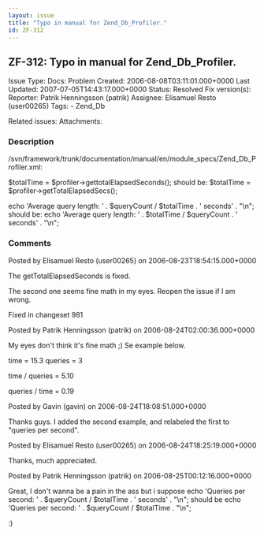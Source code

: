 ```yaml
---
layout: issue
title: "Typo in manual for Zend_Db_Profiler."
id: ZF-312
---
```


ZF-312: Typo in manual for Zend\_Db\_Profiler.
----------------------------------------------

 Issue Type: Docs: Problem Created: 2006-08-08T03:11:01.000+0000 Last Updated: 2007-07-05T14:43:17.000+0000 Status: Resolved Fix version(s): 
 Reporter:  Patrik Henningsson (patrik)  Assignee:  Elisamuel Resto (user00265)  Tags: - Zend\_Db
 
 Related issues: 
 Attachments: 
### Description

/svn/framework/trunk/documentation/manual/en/module\_specs/Zend\_Db\_Profiler.xml:

$totalTime = $profiler->gettotalElapsedSeconds(); should be: $totalTime = $profiler->getTotalElapsedSecs();

echo 'Average query length: ' . $queryCount / $totalTime . ' seconds' . "\\n"; should be: echo 'Average query length: ' . $totalTime / $queryCount . ' seconds' . "\\n";

 

 

### Comments

Posted by Elisamuel Resto (user00265) on 2006-08-23T18:54:15.000+0000

The getTotalElapsedSeconds is fixed.

The second one seems fine math in my eyes. Reopen the issue if I am wrong.

Fixed in changeset 981

 

 

Posted by Patrik Henningsson (patrik) on 2006-08-24T02:00:36.000+0000

My eyes don't think it's fine math ;) Se example below.

time = 15.3 queries = 3

time / queries = 5.10

queries / time = 0.19

 

 

Posted by Gavin (gavin) on 2006-08-24T18:08:51.000+0000

Thanks guys. I added the second example, and relabeled the first to "queries per second".

 

 

Posted by Elisamuel Resto (user00265) on 2006-08-24T18:25:19.000+0000

Thanks, much appreciated.

 

 

Posted by Patrik Henningsson (patrik) on 2006-08-25T00:12:16.000+0000

Great, I don't wanna be a pain in the ass but i suppose echo 'Queries per second: ' . $queryCount / $totalTime . ' seconds' . "\\n"; should be echo 'Queries per second: ' . $queryCount / $totalTime . "\\n";

:)

 

 